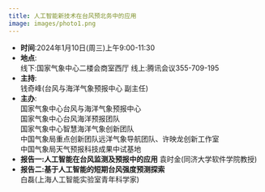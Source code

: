 ```yaml
---
title: 人工智能新技术在台风预北务中的应用
image: images/photo1.png
---
```

- **时间**:2024年1月10日(周三)上午9:00-11:30  
- **地点**:  
线下:国家气象中心二楼会商室西厅
线上:腾讯会议355-709-195  
- **主持**:  
钱奇峰(台风与海洋气象预报中心 副主任)  
- **主办**:  
国家气象中心台风与海洋气象预报中心  
国家气象中心台风海洋预报团队  
国家气象中心智慧海洋气象创新团队  
中国气象局重点创新团队远洋气象导航团队、许映龙创新工作室  
中国气象局天气预报科技成果中试基地  
- **报告一:人工智能在台风监测及预报中的应用**
袁时金(同济大学软件学院教授)  
- **报告二:基于人工智能的短期台风强度预测探索**  
白磊(上海人工智能实验室青年科学家)